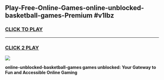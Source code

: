 
## Play-Free-Online-Games-online-unblocked-basketball-games-Premium #v1lbz
<h3>
<a href="https://premium.freeplayer.one?title=online-unblocked-basketball-games&ref=8M">CLICK TO PLAY</a></h3>
<hr>

<h3>
<a href="https://premium.freeplayer.one?title=online-unblocked-basketball-games&ref=8M">CLICK 2 PLAY</a>
  
</h3>

<a href="https://premium.freeplayer.one?title=online-unblocked-basketball-games&ref=8M"><img src="https://clearcache.store/games.png"></a>


**online-unblocked-basketball-games games unblocked: Your Gateway to Fun and Accessible Online Gaming**
